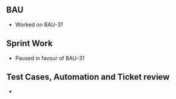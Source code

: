 ## BAU
- Worked on BAU-31

## Sprint Work
- Paused in favour of BAU-31

## Test Cases, Automation and Ticket review
- 